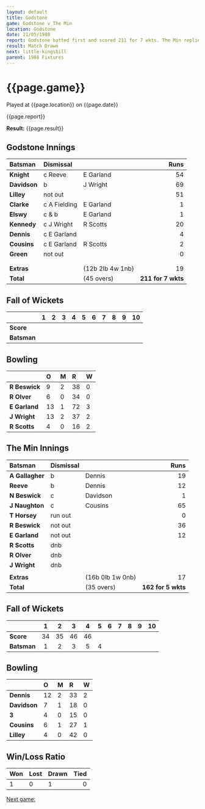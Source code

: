 ```yaml
---
layout: default
title: Godstone
game: Godstone v The Min
location: Godstone
date: 21/05/1988
report: Godstone batted first and scored 211 for 7 wkts. The Min replied with 162 for 5 wkts when time ran out
result: Match Drawn
next: little-kingshill
parent: 1988 Fixtures
---
```


# {{page.game}}

Played at {{page.location}} on {{page.date}}

{{page.report}}

**Result:** {{page.result}}

## Godstone Innings

| Batsman | Dismissal |  | Runs |
|:---|:---|---|---:|
| **Knight** | c Reeve | E Garland | 54 | 
| **Davidson** | b | J Wright | 69 | 
| **Lilley** | not out |  | 51 | 
| **Clarke** | c A Fielding | E Garland | 1 | 
| **Elswy** | c & b | E Garland | 1 | 
| **Kennedy** | c J Wright | R Scotts | 20 |
| **Dennis** | c E Garland |  | 4 | 
| **Cousins** | c E Garland | R Scotts | 2 |
| **Green** | not out |  | 0 | 
|  |  |  |  | 
|  |  |  |  |
| **Extras** | | (12b 2lb 4w 1nb) | 19 | 
| **Total** | | (45 overs) | **211 for 7 wkts** | 

## Fall of Wickets

| | 1 | 2 | 3 | 4 | 5 | 6 | 7 | 8 | 9 | 10 |
|---|:---:|:---:|:---:|:---:|:---:|:---:|:---:|:---:|:---:|:---:|
| **Score** |  |  |  |  |  |  |  |  |  |  |
| **Batsman** |  |  |  |  |  |  |  |  |  |  |

## Bowling

| | O | M | R | W |
|---|:---|:---|:---|:---|
| **R Beswick** | 9 | 2 | 38 | 0 | 
| **R Olver** | 6 | 0 | 34 | 0 | 
| **E Garland** | 13 | 1 | 72 | 3 | 
| **J Wright** | 13 | 2 | 37 | 2 | 
| **R Scotts** | 4 | 0 | 16 | 2 |

## The Min Innings

| Batsman | Dismissal |  | Runs |
|:---|:---|---|---:|
| **A Gallagher** | b | Dennis | 19 | 
| **Reeve** | b | Dennis | 12 | 
| **N Beswick** | c | Davidson | 1 | 
| **J Naughton** | c | Cousins | 65 | 
| **T Horsey** | run out |  | 0 | 
| **R Beswick** | not out |  | 36 | 
| **E Garland** | not out |   | 12 | 
| **R Scotts** | dnb |  |  | 
| **R Olver** | dnb |  |  | 
| **J Wright** | dnb |  |  |
|  |  |  |  |
| **Extras** | | (16b 0lb 1w 0nb) | 17 | 
| **Total** | | (35 overs) | **162 for 5 wkts** | 

## Fall of Wickets

| | 1 | 2 | 3 | 4 | 5 | 6 | 7 | 8 | 9 | 10 |
|---|:---:|:---:|:---:|:---:|:---:|:---:|:---:|:---:|:---:|:---:|
| **Score** | 34 | 35 | 46 | 46 |  |  |  |  |  |  | 
| **Batsman** | 1 | 2 | 3 | 5 | 4 |  |  |  |  |  | 

## Bowling

| | O | M | R | W |
|---|:---|:---|:---|:---|
| **Dennis** | 12 | 2 | 33 | 2 | 
| **Davidson** | 7 | 1 | 18 | 0 | 
| **3** | 4 | 0 | 15 | 0 | 
| **Cousins** | 6 | 1 | 27 | 1 | 
| **Lilley** | 4 | 0 | 42 | 0 | 

## Win/Loss Ratio

| Won | Lost | Drawn | Tied |
|:---|:---|:---|---:|
| 1 | 0 | 1 | 0 |

[Next game:]({{page.next}})